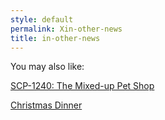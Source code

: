 ```yaml
---
style: default
permalink: Xin-other-news
title: in-other-news
---
```

You may also like:

[SCP-1240: The Mixed-up Pet Shop](http://scp-wiki.net/scp-1240)

[Christmas Dinner](http://scp-wiki.net/christmas-dinner)
